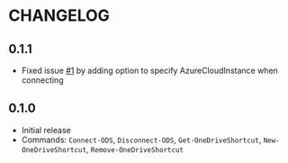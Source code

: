 # CHANGELOG

## 0.1.1

*   Fixed issue [#1](https://github.com/derpenstiltskin/onedriveshortcuts/issues/1#issue-1504890237) by adding option to specify AzureCloudInstance when connecting

## 0.1.0

*   Initial release
*   Commands: `Connect-ODS`, `Disconnect-ODS`, `Get-OneDriveShortcut`, `New-OneDriveShortcut`, `Remove-OneDriveShortcut`
